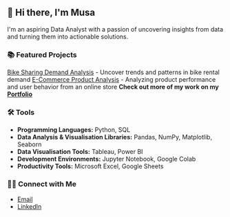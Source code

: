 ## 👋 Hi there, I'm Musa
I'm an aspiring Data Analyst with a passion of uncovering insights from data and turning them into actionable solutions.

### 📚 Featured Projects
[Bike Sharing Demand Analysis](https://www.example.com) - Uncover trends and patterns in bike rental demand
[E-Commerce Product Analysis](https://www.example.com) - Analyzing product performance and user behavior from an online store
**Check out more of my work on my [Portfolio](https://www.example.com)**  

### 🛠️ Tools
- **Programming Languages:** Python, SQL
- **Data Analysis & Visualisation Libraries:** Pandas, NumPy, Matplotlib, Seaborn
- **Data Visualisation Tools:** Tableau, Power BI
- **Development Environments:** Jupyter Notebook, Google Colab
- **Productivity Tools:** Microsoft Excel, Google Sheets

### 👋🏻 Connect with Me
- [Email](musaharon07@gmail.com)
- [LinkedIn](https://www.linkedin.com/in/musabhrn/)
